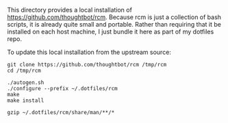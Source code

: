 This directory provides a local installation of
<https://github.com/thoughtbot/rcm>. Because rcm is just a collection of bash
scripts, it is already quite small and portable. Rather than requiring that it
be installed on each host machine, I just bundle it here as part of my dotfiles
repo.

To update this local installation from the upstream source:

    git clone https://github.com/thoughtbot/rcm /tmp/rcm
    cd /tmp/rcm

    ./autogen.sh
    ./configure --prefix ~/.dotfiles/rcm
    make
    make install

    gzip ~/.dotfiles/rcm/share/man/**/*

